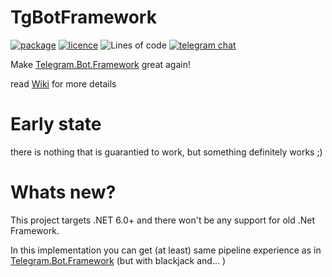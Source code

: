 # TgBotFramework
[![package](https://img.shields.io/nuget/v/TgBotFramework)](https://www.nuget.org/packages/TgBotFramework/)
[![licence](https://img.shields.io/github/license/TgBotFramework/TgBotFramework)]()
![Lines of code](https://img.shields.io/tokei/lines/github/TgBotFramework/TgBotFramework)
[![telegram chat](https://img.shields.io/badge/Support_Chat-Telegram-blue.svg?style=flat-square)](https://t.me/+QKud8BwGzeM1YWMy)

Make [Telegram.Bot.Framework](https://github.com/TelegramBots/Telegram.Bot.Framework) great again!

read [Wiki](https://github.com/TgBotFramework/TgBotFramework/wiki) for more details

# Early state
there is nothing that is guarantied to work, but something definitely works ;)

# Whats new?

This project targets .NET 6.0+ and there won't be any support for old .Net Framework.

In this implementation you can get (at least) same pipeline experience as in [Telegram.Bot.Framework](https://github.com/TelegramBots/Telegram.Bot.Framework) (but with blackjack and... )


